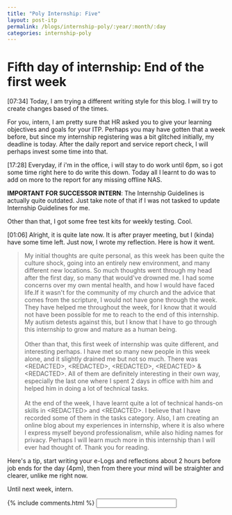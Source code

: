 ```yaml
---
title: "Poly Internship: Five"
layout: post-itp
permalink: /blogs/internship-poly/:year/:month/:day
categories: internship-poly
---
```

# Fifth day of internship: End of the first week

<span class="timestamp">[07:34]</span> Today, I am trying a different writing style for this blog. I will try to create changes based of the times. 

For you, intern, I am pretty sure that HR asked you to give your learning objectives and goals for your ITP. Perhaps you may have gotten that a week before, but since my internship registering was a bit glitched initially, my deadline is today. After the daily report and service report check, I will perhaps invest some time into that.

<span class="timestamp">[17:28]</span> Everyday, if i'm in the office, i will stay to do work until 6pm, so i got some time right here to do write this down. Today all I learnt to do was to add on more to the report for any missing offline NAS.

__IMPORTANT FOR SUCCESSOR INTERN__: The Internship Guidelines is actually quite outdated. Just take note of that if I was not tasked to update Internship Guidelines for me.

Other than that, I got some free test kits for weekly testing. Cool.

<span class="timestamp">[01:06]</span> Alright, it is quite late now. It is after prayer meeting, but I (kinda) have some time left. Just now, I wrote my reflection. Here is how it went.

> My initial thoughts are quite personal, as this week has been quite the culture shock, going into an entirely new environment, and many different new locations. So much thoughts went through my head after the first day, so many that would've drowned me. I had some concerns over my own mental health, and how I would have faced life.If it wasn't for the community of my church and the advice that comes from the scripture, I would not have gone through the week. They have helped me throughout the week, for I know that it would not have been possible for me to reach to the end of this internship. My autism detests against this, but I know that I have to go through this internship to grow and mature as a human being.<br><br>Other than that, this first week of internship was quite different, and interesting perhaps. I have met so many new people in this week alone, and it slightly drained me but not so much. There was &lt;REDACTED&gt;, &lt;REDACTED&gt;, &lt;REDACTED&gt;, &lt;REDACTED&gt; & &lt;REDACTED&gt;. All of them are definitely interesting in their own way, especially the last one where I spent 2 days in office with him and helped him in doing a lot of technical tasks.<br><br>At the end of the week, I have learnt quite a lot of technical hands-on skills in &lt;REDACTED&gt; and &lt;REDACTED&gt;. I believe that I have recorded some of them in the tasks category. Also, I am creating an online blog about my experiences in internship, where it is also where I express myself beyond professionalism, while also hiding names for privacy. Perhaps I will learn much more in this internship than I will ever had thought of. Thank you for reading.

Here's a tip, start writing your e-Logs and reflections about 2 hours before job ends for the day (4pm), then from there your mind will be straighter and clearer, unlike me right now.

Until next week, intern.

{% include comments.html %}
<input id="password-input" type="password" class="form-control w-100 text-center" onkeyup="unlock()">

<span class="disable-selection" onclick="loadText()" style="color:#0001;display:none;">nothing deep happened today</span>
<span class="disable-selection" id="truth" style="display:none;">Every Friday, me and my friends gather to pray for what was shared on the sermon on Sunday, and also to pray for the current COVID situation, globally and Singapore, and also for the church, and also for any mission works that the church does. However, about that last one, missions are still hard to do with a lot borders closed now, but the mission field still exists in xinjiapo.<br><br>I can't believe, I can't believe there was a time when I was younger that I dreaded these kinds of gatherings. Everyday now, I long to continue to build strong relationships with my spiritual family.<br><br>If you have a spiritual family, <span style="font-size:130%;">never ever forsake the gathering of the God's people</span>. Hope keeps on going.</span>